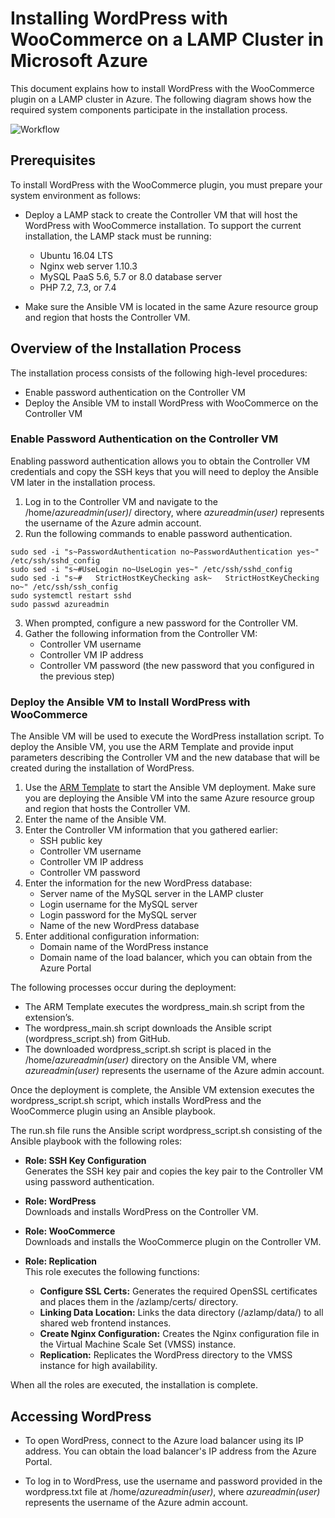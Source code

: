# Installing WordPress with WooCommerce on a LAMP Cluster in Microsoft Azure
This document explains how to install WordPress with the WooCommerce plugin on a LAMP cluster in Azure. 
The following diagram shows how the required system components participate in the installation process.

![Workflow](https://github.com/krishnaitalent/LAMP/blob/lamp_docmentation/images/WordPress_Flow_Diagram.png)

## Prerequisites

To install WordPress with the WooCommerce plugin, you must prepare your system environment as follows:
- Deploy a LAMP stack to create the Controller VM that will host the WordPress with WooCommerce installation. To support the current installation, the LAMP stack must be running:
	*	Ubuntu 16.04 LTS
	*	Nginx web server 1.10.3
	*	MySQL PaaS 5.6, 5.7 or 8.0 database server
	*	PHP 7.2, 7.3, or 7.4 
	
- Make sure the Ansible VM is located in the same Azure resource group and region that hosts the Controller VM.

## Overview of the Installation Process
The installation process consists of the following high-level procedures:
* Enable password authentication on the Controller VM
* Deploy the Ansible VM to install WordPress with WooCommerce on the Controller VM


### Enable Password Authentication on the Controller VM
Enabling password authentication allows you to obtain the Controller VM credentials and copy the SSH keys that you will need to deploy the Ansible VM later in the installation process.

1. Log in to the Controller VM and navigate to the /home/*azureadmin(user)*/ directory, where *azureadmin(user)* represents the username of the Azure admin account.
2. Run the following commands to enable password authentication.

```
sudo sed -i "s~PasswordAuthentication no~PasswordAuthentication yes~" /etc/ssh/sshd_config
sudo sed -i "s~#UseLogin no~UseLogin yes~" /etc/ssh/sshd_config
sudo sed -i "s~#   StrictHostKeyChecking ask~   StrictHostKeyChecking no~" /etc/ssh/ssh_config
sudo systemctl restart sshd
sudo passwd azureadmin
```
3. When prompted, configure a new password for the Controller VM.
4. Gather the following information from the Controller VM:
	* Controller VM username
	* Controller VM IP address
	* Controller VM password (the new password that you configured in the previous step)

### Deploy the Ansible VM to Install WordPress with WooCommerce

The Ansible VM will be used to execute the WordPress installation script. To deploy the Ansible VM, you use the ARM Template and provide input parameters describing the Controller VM and the new database that will be created during the installation of WordPress.

1. Use the [ARM Template](https://portal.azure.com/#create/Microsoft.Template/uri/https%3A%2F%2Fraw.githubusercontent.com%2Fummadisudhakar%2FLAMP%2Fansible_playbook_mat32%2Fansibledeploy-wordpress.json) to start the Ansible VM deployment. Make sure you are deploying the Ansible VM into the same Azure resource group and region that hosts the Controller VM.
2. Enter the name of the Ansible VM.
3. Enter the Controller VM information that you gathered earlier:
	* SSH public key
	* Controller VM username
	* Controller VM IP address
	* Controller VM password
4. Enter the information for the new WordPress database:
	*	Server name of the MySQL server in the LAMP cluster
	*	Login username for the MySQL server
	*	Login password for the MySQL server
	*	Name of the new WordPress database
5. Enter additional configuration information:
	*	Domain name of the WordPress instance
	*	Domain name of the load balancer, which you can obtain from the Azure Portal

The following processes occur during the deployment:
- The ARM Template executes the wordpress_main.sh script from the extension’s. 
- The wordpress_main.sh script downloads the Ansible script (wordpress_script.sh) from GitHub.
- The downloaded wordpress_script.sh script is placed in the /home/*azureadmin(user)* directory on the Ansible VM, where *azureadmin(user)* represents the username of the Azure admin account.
	
Once the deployment is complete, the Ansible VM extension executes the wordpress_script.sh script, which installs WordPress and the WooCommerce plugin using an Ansible playbook.

The run.sh file runs the Ansible script wordpress_script.sh consisting of the Ansible playbook with the following roles:

- **Role: SSH Key Configuration**  
Generates the SSH key pair and copies the key pair to the Controller VM using password authentication.
	
- **Role: WordPress**  
Downloads and installs WordPress on the Controller VM.
	
- **Role: WooCommerce**  
Downloads and installs the WooCommerce plugin on the Controller VM.
	
- **Role: Replication**  
This role executes the following functions:
  * __Configure SSL Certs:__ Generates the required OpenSSL certificates and places them in the /azlamp/certs/ directory.
  * __Linking Data Location:__ Links the data directory (/azlamp/data/) to all shared web frontend instances.
  * __Create Nginx Configuration:__ Creates the Nginx configuration file in the Virtual Machine Scale Set (VMSS) instance.
  * __Replication:__ Replicates the WordPress directory to the VMSS instance for high availability.

When all the roles are executed, the installation is complete.

## Accessing WordPress
- To open WordPress, connect to the Azure load balancer using its IP address. You can obtain the load balancer's IP address from the Azure Portal.

- To log in to WordPress, use the username and password provided in the wordpress.txt file at /home/*azureadmin(user)*, where *azureadmin(user)* represents the username of the Azure admin account.
